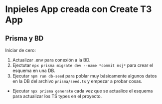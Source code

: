 # Inpieles App creada con Create T3 App

## Prisma y BD

Iniciar de cero:

1. Actualizar .env para conexión a la BD.
2. Ejectutar `npx prisma migrate dev --name *commit msj*` para crear el esquema en una DB.
3. Ejecutar `npm run db-seed` para poblar muy básicamente algunos datos en la DB del archivo `prisma/seed.ts` y empezar a probar cosas.

- Ejecutar `npx prisma generate` cada vez que se actualice el esquema para actualizar los TS types en el proyecto.
